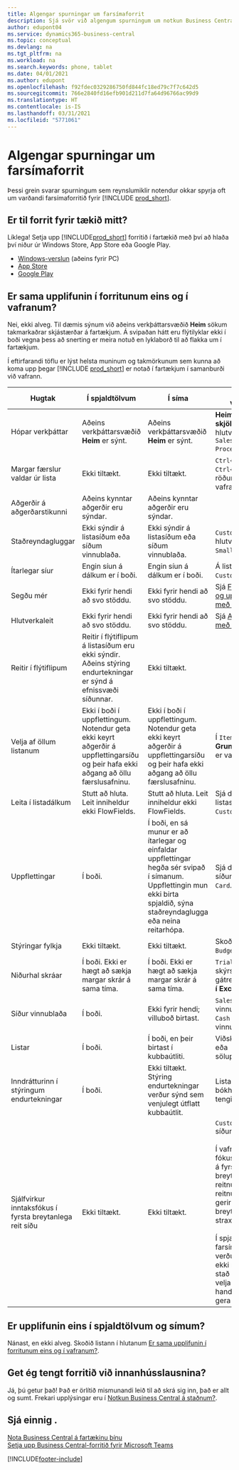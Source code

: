```yaml
---
title: Algengar spurningar um farsímaforrit
description: Sjá svör við algengum spurningum um notkun Business Central í símanum og spjaldtölvunni.
author: edupont04
ms.service: dynamics365-business-central
ms.topic: conceptual
ms.devlang: na
ms.tgt_pltfrm: na
ms.workload: na
ms.search.keywords: phone, tablet
ms.date: 04/01/2021
ms.author: edupont
ms.openlocfilehash: f92fdec0329286750fd844fc18ed79c7f7c642d5
ms.sourcegitcommit: 766e2840fd16efb901d211d7fa64d96766ac99d9
ms.translationtype: HT
ms.contentlocale: is-IS
ms.lasthandoff: 03/31/2021
ms.locfileid: "5771061"
---
```

# <a name="mobile-apps-faq"></a>Algengar spurningar um farsímaforrit

Þessi grein svarar spurningum sem reynslumiklir notendur okkar spyrja oft um varðandi farsímaforritið fyrir [!INCLUDE [prod_short](includes/prod_short.md)].  

## <a name="is-there-an-app-for-my-device"></a>Er til forrit fyrir tækið mitt?

Líklega! Setja upp [!INCLUDE[prod_short](includes/prod_short.md)] forritið í fartækið með því að hlaða því niður úr Windows Store, App Store eða Google Play.

- [Windows-verslun](https://go.microsoft.com/fwlink/?LinkId=734848) (aðeins fyrir PC)
- [App Store](https://go.microsoft.com/fwlink/?LinkId=734847)
- [Google Play](https://go.microsoft.com/fwlink/?LinkId=734849)

## <a name="is-it-the-same-experience-in-the-apps-as-in-the-browser"></a>Er sama upplifunin í forritunum eins og í vafranum?

Nei, ekki alveg. Til dæmis sýnum við aðeins verkþáttarsvæðið **Heim** sökum takmarkaðrar skjástærðar á fartækjum. Á svipaðan hátt eru flýtilyklar ekki í boði vegna þess að snerting er meira notuð en lyklaborð til að flakka um í fartækjum.

Í eftirfarandi töflu er lýst helsta muninum og takmörkunum sem kunna að koma upp þegar [!INCLUDE [prod_short](includes/prod_short.md)] er notað í fartækjum í samanburði við vafrann.

| Hugtak | Í spjaldtölvum | Í síma | Dæmi úr vafranum |
|--|--|--|--|
| Hópar verkþáttar | Aðeins verkþáttarsvæðið **Heim** er sýnt. | Aðeins verkþáttarsvæðið **Heim** er sýnt. | **Heim** og **Bókuð skjöl** í hlutverkamiðstöð `Sales Order Processor`. |  |
| Margar færslur valdar úr lista | Ekki tiltækt. | Ekki tiltækt. | `Ctrl+A` eða `Ctrl+Click` í röðum í lista í vafranum. |
| Aðgerðir á aðgerðarstikunni | Aðeins kynntar aðgerðir eru sýndar. | Aðeins kynntar aðgerðir eru sýndar. |  |
| Staðreyndagluggar | Ekki sýndir á listasíðum eða síðum vinnublaða. | Ekki sýndir á listasíðum eða síðum vinnublaða. | `Customer` listi í hlutverkamiðstöð `Small Business`. |
| Ítarlegar síur | Engin síun á dálkum er í boði. | Engin síun á dálkum er í boði. | Á listasíðunni `Customer`. |
| Segðu mér | Ekki fyrir hendi að svo stöddu. | Ekki fyrir hendi að svo stöddu. | Sjá [Finndu síður og upplýsingar með Viðmótsleit](ui-search.md). |  |
| Hlutverkaleit | Ekki fyrir hendi að svo stöddu. | Ekki fyrir hendi að svo stöddu. | Sjá [Að finna síður með hlutverkaleit](ui-role-explorer.md). |
| Reitir í flýtiflipum | Reitir í flýtiflipum á listasíðum eru ekki sýndir. Aðeins stýring endurtekningar er sýnd á efnissvæði síðunnar. | Ekki tiltækt. |  |
| Velja af öllum listanum | Ekki í boði í uppflettingum. Notendur geta ekki keyrt aðgerðir á uppflettingarsíðu og þeir hafa ekki aðgang að öllu færslusafninu. | Ekki í boði í uppflettingum. Notendur geta ekki keyrt aðgerðir á uppflettingarsíðu og þeir hafa ekki aðgang að öllu færslusafninu. | Í `Item Card` þegar **Grunnmælieining** er valin. |
| Leita í listadálkum | Stutt að hluta. Leit inniheldur ekki FlowFields. | Stutt að hluta. Leit inniheldur ekki FlowFields. | Sjá dæmi á listasíðunni `Customers`. |
| Uppflettingar | Í boði. | Í boði, en sá munur er að ítarlegar og einfaldar uppflettingar hegða sér svipað í símanum. Uppflettingin mun ekki birta spjaldið, sýna staðreyndaglugga eða neina reitarhópa. | Sjá dæmi á síðunni `Customer Card`. |
| Stýringar fylkja | Ekki tiltækt. | Ekki tiltækt. | Skoða dæmi í `G/L Budget`. |
| Niðurhal skráar | Í boði. Ekki er hægt að sækja margar skrár á sama tíma. | Í boði. Ekki er hægt að sækja margar skrár á sama tíma. | `Trial Balance`-skýrsla í gátreitnum **Prenta í Excel**. |
| Síður vinnublaða | Í boði. | Ekki fyrir hendi; villuboð birtast. | `Sales Price`-vinnublað eða `Cash Flow`-vinnublað. |
| Listar | Í boði. | Í boði, en þeir birtast í kubbaútliti. | Viðskiptamanna- eða sölupöntunarsíður. |
| Inndrátturinn í stýringum endurtekningar | Í boði. | Ekki tiltækt. Stýring endurtekningar verður sýnd sem venjulegt útflatt kubbaútlit. | Listasíður bókhaldslykla og tengiliða. |
| Sjálfvirkur inntaksfókus í fyrsta breytanlega reit síðu | Ekki tiltækt. | Ekki tiltækt. | `Customer Card` síðuna.<BR /><BR />Í vafranum verður fókusinn sjálfkrafa á fyrsta breytanlega reitnum (eins og reitnum `Name`) sem gerir kleift að breyta gildinu strax.<BR /><BR />Í spjaldtölvu- og farsímaforritum verður þessi reitur ekki í fókus; þess í stað þarf fyrst að velja reitinn handvirkt til að gera breytingar.|

## <a name="is-it-the-same-experience-on-tables-and-phones"></a>Er upplifunin eins í spjaldtölvum og símum?

Nánast, en ekki alveg. Skoðið listann í hlutanum [Er sama upplifunin í forritunum eins og í vafranum?](#is-it-the-same-experience-in-the-apps-as-in-the-browser).  

## <a name="can-i-connect-the-app-to-our-on-premises-solution"></a>Get ég tengt forritið við innanhússlausnina?

Já, þú getur það! Það er örlítið mismunandi leið til að skrá sig inn, það er allt og sumt. Frekari upplýsingar eru í [Notkun Business Central á staðnum?](install-mobile-app.md#using-business-central-on-premises).  

## <a name="see-also"></a>Sjá einnig .

[Nota Business Central á fartækinu þínu](install-mobile-app.md)  
[Setja upp Business Central-forritið fyrir Microsoft Teams](across-install-app-for-teams.md)  


[!INCLUDE[footer-include](includes/footer-banner.md)]